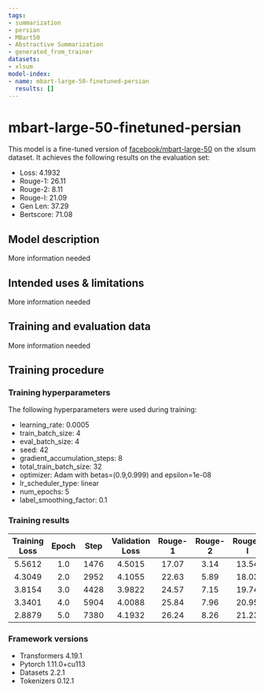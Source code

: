 ```yaml
---
tags:
- summarization
- persian
- MBart50
- Abstractive Summarization
- generated_from_trainer
datasets:
- xlsum
model-index:
- name: mbart-large-50-finetuned-persian
  results: []
---
```


<!-- This model card has been generated automatically according to the information the Trainer had access to. You
should probably proofread and complete it, then remove this comment. -->

# mbart-large-50-finetuned-persian

This model is a fine-tuned version of [facebook/mbart-large-50](https://huggingface.co/facebook/mbart-large-50) on the xlsum dataset.
It achieves the following results on the evaluation set:
- Loss: 4.1932
- Rouge-1: 26.11
- Rouge-2: 8.11
- Rouge-l: 21.09
- Gen Len: 37.29
- Bertscore: 71.08

## Model description

More information needed

## Intended uses & limitations

More information needed

## Training and evaluation data

More information needed

## Training procedure

### Training hyperparameters

The following hyperparameters were used during training:
- learning_rate: 0.0005
- train_batch_size: 4
- eval_batch_size: 4
- seed: 42
- gradient_accumulation_steps: 8
- total_train_batch_size: 32
- optimizer: Adam with betas=(0.9,0.999) and epsilon=1e-08
- lr_scheduler_type: linear
- num_epochs: 5
- label_smoothing_factor: 0.1

### Training results

| Training Loss | Epoch | Step | Validation Loss | Rouge-1 | Rouge-2 | Rouge-l | Gen Len | Bertscore |
|:-------------:|:-----:|:----:|:---------------:|:-------:|:-------:|:-------:|:-------:|:---------:|
| 5.5612        | 1.0   | 1476 | 4.5015          | 17.07   | 3.14    | 13.54   | 47.49   | 66.83     |
| 4.3049        | 2.0   | 2952 | 4.1055          | 22.63   | 5.89    | 18.03   | 40.43   | 69.23     |
| 3.8154        | 3.0   | 4428 | 3.9822          | 24.57   | 7.15    | 19.74   | 37.35   | 70.36     |
| 3.3401        | 4.0   | 5904 | 4.0088          | 25.84   | 7.96    | 20.95   | 37.56   | 70.83     |
| 2.8879        | 5.0   | 7380 | 4.1932          | 26.24   | 8.26    | 21.23   | 37.78   | 71.05     |


### Framework versions

- Transformers 4.19.1
- Pytorch 1.11.0+cu113
- Datasets 2.2.1
- Tokenizers 0.12.1
